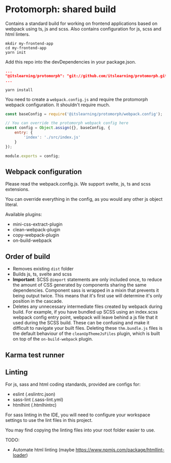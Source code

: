 Protomorph: shared build
========================

Contains a standard build for working on frontend applications based on webpack
using ts, js and scss. Also contains configuration for js, scss and html linters.

```shell
mkdir my-frontend-app
cd my-frontend-app
yarn init
```

Add this repo into the devDependencies in your package.json.

```json
...
"@itslearning/protomorph": "git://github.com/itslearning/protomorph.git#TAG_NAME"
...
```

```shell
yarn install
```

You need to create a `webpack.config.js` and require the protomorph webpack configuration. It shouldn't require much.

```javascript
const baseConfig = require('@itslearning/protomorph/webpack.config');

// You can override the protomorph webpack config here
const config = Object.assign({}, baseConfig, {
    entry: {
        'index': './src/index.js'
    }
});

module.exports = config;
```

## Webpack configuration

Please read the webpack.config.js. We support svelte, js, ts and scss extensions.

You can override everything in the config, as you would any other js object literal.

Available plugins:
- mini-css-extract-plugin
- clean-webpack-plugin
- copy-webpack-plugin
- on-build-webpack

## Order of build

- Removes existing `dist` folder
- Builds js, ts, svelte and scss
 - **Important**: SCSS `@import` statements are only included once, to reduce the amount of CSS
 generated by components sharing the same dependencies. Component sass is wrapped in a mixin that
 prevents it being output twice. This means that it's first use will determine it's only position
 in the cascade.
- Deletes any unnecessary intermediate files created by webpack during build. For example, if you
have bundled up SCSS using an index.scss webpack config entry point, webpack will leave behind a js
file that it used during the SCSS build. These can be confusing and make it difficult to navigate
your built files. Deleting these `thm.bundle.js` files is the default behaviour of the
`cleanUpThemeJsFiles` plugin, which is built on top of the `on-build-webpack` plugin.

## Karma test runner

## Linting
For js, sass and html coding standards, provided are configs for:

- eslint (.eslintrc.json)
- sass-lint (.sass-lint.yml)
- htmlhint (.htmlhintrc)

For sass linting in the IDE, you will need to configure your workspace settings
to use the lint files in this project.

You may find copying the linting files into your root folder easier to use.

TODO:
- Automate html linting (maybe https://www.npmjs.com/package/htmllint-loader)
